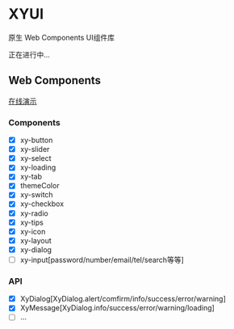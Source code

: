 # XYUI

原生 Web Components UI组件库

正在进行中...

## Web Components

[在线演示](https://xboxyan.codelabo.cn/XYUI)

### Components
- [x] xy-button
- [x] xy-slider
- [x] xy-select
- [x] xy-loading
- [x] xy-tab
- [x] themeColor
- [x] xy-switch
- [x] xy-checkbox
- [x] xy-radio
- [x] xy-tips
- [x] xy-icon
- [x] xy-layout
- [x] xy-dialog
- [ ] xy-input[password/number/email/tel/search等等]

### API
- [x] XyDialog[XyDialog.alert/comfirm/info/success/error/warning]
- [x] XyMessage[XyDialog.info/success/error/warning/loading]
- [ ] ...